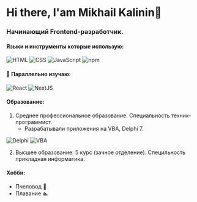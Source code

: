 # Hi there, I'am Mikhail Kalinin👋

### Начинающий Frontend-разработчик. 

#### Языки и инструменты которые использую:

![HTML](https://img.shields.io/badge/HTML-white?style=for-the-badge&logo=HTML5&labelColor=ebebeb&color=f16529) ![CSS](https://img.shields.io/badge/CSS-black?style=for-the-badge&logo=CSS3&color=306af1) ![JavaScript](https://img.shields.io/badge/JavaScript-black?style=for-the-badge&logo=JavaScript&labelColor=black&color=f2e322) ![npm](https://img.shields.io/badge/npm-black?style=for-the-badge&logo=npm&labelColor=ffffff&color=cd3e3d)

#### 🔭 Параллельно изучаю:

![React](https://img.shields.io/badge/react-white?style=for-the-badge&logo=react&labelColor=ffffff&color=61dafb) ![NextJS](https://img.shields.io/badge/Next.JS-white?style=for-the-badge&logo=nextdotjs&labelColor=000&color=000)


#### Образование:

1. Среднее профессиональное образование. Специальность техник-программист.
    + Разрабатывали приложения на VBA, Delphi 7.

![Delphi](https://img.shields.io/badge/Delphi-red?style=for-the-badge&logo=Delphi&logoColor=red&labelColor=white&color=0893bf) ![VBA](https://img.shields.io/badge/VBA-red?style=for-the-badge&logo=VBA&logoColor=red&labelColor=white&color=green)



2. Высшее образование: 5 курс (зачное отделение). Специльность прикладная информатика.


#### Хобби:
+ Пчеловод :bee:
+ Плавание :swimmer: